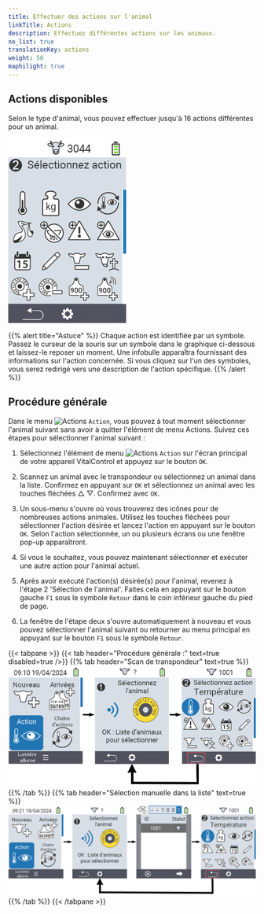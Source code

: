 ```yaml
---
title: Effectuer des actions sur l'animal
linkTitle: Actions
description: Effectuez différentes actions sur les animaux.
no_list: true
translationKey: actions
weight: 50
maphilight: true
---
```

## Actions disponibles

Selon le type d'animal, vous pouvez effectuer jusqu'à 16 actions différentes pour un animal.


<img src="images/menu2.png" alt="VitalControl Actions" title="Actions" usemap="#workmap" class="maphilight" />

<map name="workmap">
  <area shape="rect" coords="3,100,60,165" alt="Température" title="Mesurer la fièvre chez vos animaux&#10;Clic de souris : ouvrir la documentation" href="/fr/docs/actions/measure-temperature/">
  <area shape="rect" coords="60,100,118,165" alt="Peser" title="Enregistrer le poids de vos animaux&#10;Clic de souris : ouvrir la documentation" href="/fr/docs/actions/record-weight/">
  <area shape="rect" coords="118,100,174,165" alt="Évaluation" title="Évaluer vos animaux&#10;Clic de souris : ouvrir la documentation" href="/fr/docs/actions/rating/">
  <area shape="rect" coords="174,100,230,165" alt="Chaîne d'actions" title="Appliquer et configurer la chaîne d'actions&#10;Clic de souris : ouvrir la documentation" href="/fr/docs/chain-of-actions/">
   <area shape="rect" coords="3,165,60,225" alt="Vêlage" title="Enregistrer un vêlage&#10;Clic de souris : ouvrir la documentation" href="/fr/docs/actions/calving/">
   <area shape="rect" coords="60,165,120,225" alt="Tarissement" title="Tarir une vache ou l'ajouter à la liste des vaches fraîches&#10;Clic de souris : ouvrir la documentation" href="/fr/docs/actions/dry-off/">
   <area shape="rect" coords="120,165,175,225" alt="Alarme" title="Ajouter des animaux à la liste d'alarme ou les en retirer&#10;Clic de souris : ouvrir la documentation" href="/fr/docs/actions/alarm/">
   <area shape="rect" coords="175,165,230,225" alt="En surveillance" title="Mettre des animaux sur la liste de surveillance ou les en retirer&#10;Clic de souris : ouvrir la documentation" href="/fr/docs/actions/on-watch/">
   <area shape="rect" coords="3,225,60,280" alt="Historique de l'animal" title="Consulter l'historique d'un animal&#10;Clic de souris : ouvrir la documentation" href="/fr/docs/actions/animal-history/">
   <area shape="rect" coords="60,225,120,280" alt="Modifier" title="Modifier les données de l'animal sélectionné&#10;Clic de souris : ouvrir la documentation" href="/fr/docs/actions/edit/">
   <area shape="rect" coords="120,225,175,280" alt="Désinscription" title="Désinscrire un animal&#10;Clic de souris : ouvrir la documentation" href="/fr/docs/actions/unregister/">
   <area shape="rect" coords="175,225,230,280" alt="Perte d'animal" title="Enregistrer une perte d'animal&#10;Clic de souris : ouvrir la documentation" href="/fr/docs/actions/animal-loss/">
   <area shape="rect" coords="3,280,60,337" alt="Associer un transpondeur" title="Attribuer un transpondeur à un animal&#10;Clic de souris : ouvrir la documentation" href="/fr/docs/actions/link-transponder/">
   <area shape="rect" coords="55,280,120,337" alt="Dissocier un transpondeur" title="Retirer l'association de transpondeur d'un animal&#10;Clic de souris : ouvrir la documentation" href="/fr/docs/actions/unlink-transponder/">
   <area shape="rect" coords="120,280,175,337" alt="Associer manuellement un ID animal" title="Attribuer un ID national à un animal qui n'a pas d'ID national&#10;Clic de souris : ouvrir la documentation" href="/fr/docs/actions/link-animal-id/#link-animal-id">
   <area shape="rect" coords="175,280,230,337" alt="Associer un ID animal avec scan" title="Attribuer un ID national à un animal qui n'a pas d'ID national&#10;Clic de souris : ouvrir la documentation" href="/fr/docs/actions/link-animal-id/#link-animal-id-with-electronic-ear-tag-scan">

<area shape="rect" coords="100,340,140,375" alt="Paramètres" title="Accéder aux paramètres&#10;Clic de souris : vers la documentation" href="/fr/docs/actions/setting/">
</map>

{{% alert title="Astuce" %}}
Chaque action est identifiée par un symbole. Passez le curseur de la souris sur un symbole dans le graphique ci-dessous et laissez-le reposer un moment. Une infobulle apparaîtra fournissant des informations sur l'action concernée. Si vous cliquez sur l'un des symboles, vous serez redirigé vers une description de l'action spécifique.
{{% /alert %}}

## Procédure générale

Dans le menu <img src="/icons/actions.svg" width="40" align="bottom" alt="Actions" /> `Action`, vous pouvez à tout moment sélectionner l'animal suivant sans avoir à quitter l'élément de menu Actions. Suivez ces étapes pour sélectionner l'animal suivant :

1. Sélectionnez l'élément de menu <img src="/icons/actions.svg" width="40" align="bottom" alt="Actions" /> `Action` sur l'écran principal de votre appareil VitalControl et appuyez sur le bouton `OK`.

2. Scannez un animal avec le transpondeur ou sélectionnez un animal dans la liste. Confirmez en appuyant sur `OK` et sélectionnez un animal avec les touches fléchées △ ▽. Confirmez avec `OK`.

3. Un sous-menu s'ouvre où vous trouverez des icônes pour de nombreuses actions animales. Utilisez les touches fléchées pour sélectionner l'action désirée et lancez l'action en appuyant sur le bouton `OK`. Selon l'action sélectionnée, un ou plusieurs écrans ou une fenêtre pop-up apparaîtront.

4. Si vous le souhaitez, vous pouvez maintenant sélectionner et exécuter une autre action pour l'animal actuel.

5. Après avoir exécuté l'action(s) désirée(s) pour l'animal, revenez à l'étape 2 'Sélection de l'animal'. Faites cela en appuyant sur le bouton gauche `F1` sous le symbole `Retour` dans le coin inférieur gauche du pied de page.

6. La fenêtre de l'étape deux s'ouvre automatiquement à nouveau et vous pouvez sélectionner l'animal suivant ou retourner au menu principal en appuyant sur le bouton `F1` sous le symbole `Retour`.

{{< tabpane >}}
{{< tab header="Procédure générale :" text=true disabled=true />}}
{{% tab header="Scan de transpondeur" text=true %}}
![VitalControl: Menu Actions Procédure générale](images/next-animal-scan.png "Exécution des actions animales, sélection par scan")
{{% /tab %}}
{{% tab header="Sélection manuelle dans la liste" text=true %}}
![VitalControl: Menu Actions Procédure générale](images/next-animal-manual-select.png "Exécution des actions animales, sélection manuelle")
{{% /tab %}}
{{< /tabpane >}}
